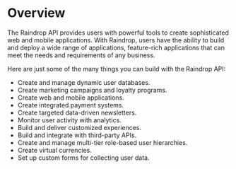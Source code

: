 # Overview

The Raindrop API provides users with powerful tools to create sophisticated web and mobile applications. With Raindrop, users have the ability to build and deploy a wide range of applications, feature-rich applications that can meet the needs and requirements of any business.

Here are just some of the many things you can build with the Raindrop API:

- Create and manage dynamic user databases.
- Create marketing campaigns and loyalty programs.
- Create web and mobile applications.
- Create integrated payment systems.
- Create targeted data-driven newsletters.
- Monitor user activity with analytics.
- Build and deliver customized experiences.
- Build and integrate with third-party APIs.
- Create and manage multi-tier role-based user hierarchies.
- Create virtual currencies.
- Set up custom forms for collecting user data.
